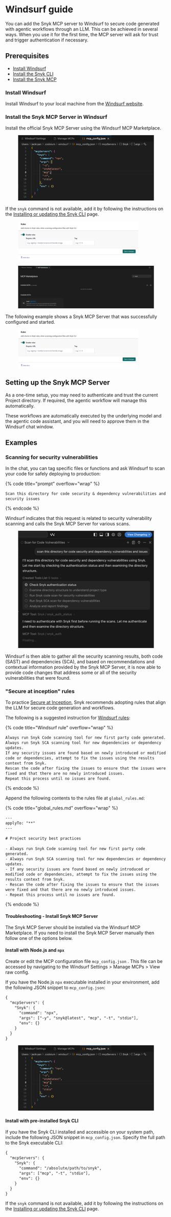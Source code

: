 # Windsurf guide

You can add the Snyk MCP server to Windsurf to secure code generated with agentic workflows through an LLM. This can be achieved in several ways. When you use it for the first time, the MCP server will ask for trust and trigger authentication if necessary.

## Prerequisites

* [Install Windsurf](windsurf-guide.md#install-windsurf)
* [Install the Snyk CLI](../../../developer-tools/snyk-cli/install-or-update-the-snyk-cli/)
* [Install the Snyk MCP](windsurf-guide.md#install-the-snyk-mcp-server-in-windsurf)

### Install Windsurf

Install Windsurf to your local machine from the [Windsurf website](https://windsurf.com/).

### Install the Snyk MCP Server in Windsurf

Install the official Snyk MCP Server using the Windsurf MCP Marketplace.

<figure><img src="../../../.gitbook/assets/image (528).png" alt=""><figcaption></figcaption></figure>

If the `snyk` command is not available, add it by following the instructions on the [Installing or updating the Snyk CLI](../../../developer-tools/snyk-cli/install-or-update-the-snyk-cli/) page.&#x20;

<figure><img src="../../../.gitbook/assets/image (26).png" alt="Example of a successful MCP server configuration " width="375"><figcaption></figcaption></figure>

<figure><img src="../../../.gitbook/assets/image (50).png" alt=""><figcaption></figcaption></figure>

The following example shows a Snyk MCP Server that was successfully configured and started.

<figure><img src="../../../.gitbook/assets/image (26).png" alt="Example of a successful MCP server configuration " width="375"><figcaption></figcaption></figure>

## Setting up the Snyk MCP Server

As a one-time setup, you may need to authenticate and trust the current Project directory. If required, the agentic workflow will manage this automatically.

These workflows are automatically executed by the underlying model and the agentic code assistant, and you will need to approve them in the Windsurf chat window.&#x20;

## Examples

### Scanning for security vulnerabilities

In the chat, you can tag specific files or functions and ask Windsurf to scan your code for safely deploying to production:

{% code title="prompt" overflow="wrap" %}
```
Scan this directory for code security & dependency vulnerabilities and security issues
```
{% endcode %}

Windsurf indicates that this request is related to security vulnerability scanning and calls the Snyk MCP Server for various scans.

<figure><img src="../../../.gitbook/assets/image (394).png" alt=""><figcaption></figcaption></figure>

Windsurf is then able to gather all the security scanning results, both code (SAST) and dependencies (SCA), and based on recommendations and contextual information provided by the Snyk MCP Server, it is now able to provide code changes that address some or all of the security vulnerabilities that were found.

### "Secure at inception" rules

To practice [Secure at Inception](https://snyk.io/solutions/secure-ai-generated-code/), Snyk recommends adopting rules that align the LLM for secure code generation and workflows.

The following is a suggested instruction for [Windsurf rules](https://docs.windsurf.com/windsurf/cascade/memories#rules):

{% code title="Windsurf rule" overflow="wrap" %}
```
Always run Snyk Code scanning tool for new first party code generated.
Always run Snyk SCA scanning tool for new dependencies or dependency updates.
If any security issues are found based on newly introduced or modified code or dependencies, attempt to fix the issues using the results context from Snyk.
Rescan the code after fixing the issues to ensure that the issues were fixed and that there are no newly introduced issues.
Repeat this process until no issues are found.
```
{% endcode %}

Append the following contents to the rules file at `global_rules.md`:

{% code title="global_rules.md" overflow="wrap" %}
```
---
applyTo: "**"
---

# Project security best practices

- Always run Snyk Code scanning tool for new first party code generated.
- Always run Snyk SCA scanning tool for new dependencies or dependency updates.
- If any security issues are found based on newly introduced or modified code or dependencies, attempt to fix the issues using the results context from Snyk.
- Rescan the code after fixing the issues to ensure that the issues were fixed and that there are no newly introduced issues.
- Repeat this process until no issues are found.
```
{% endcode %}

#### Troubleshooting - Install Snyk MCP Server

The Snyk MCP Server should be installed via the Windsurf MCP Marketplace. If you need to install the Snyk MCP Server manually then follow one of the options below.

#### Install with Node.js and `npx`

Create or edit the MCP configuration file `mcp_config.json` . This file can be accessed by navigating to the Windsurf Settings > Manage MCPs > View raw config.

If you have the Node.js `npx` executable installed in your environment, add the following JSON snippet to `mcp_config.json`:

```json5
{
  "mcpServers": {
    "Snyk": {
      "command": "npx",
      "args": ["-y", "snyk@latest", "mcp", "-t", "stdio"],
      "env": {}
    }
  }
}
```

<figure><img src="../../../.gitbook/assets/image (528).png" alt=""><figcaption></figcaption></figure>

#### Install with pre-installed Snyk CLI

If you have the Snyk CLI installed and accessible on your system path, include the following JSON snippet in `mcp_config.json`. Specify the full path to the Snyk executable CLI:

```json5
{
  "mcpServers": {
    "Snyk": {
      "command": "/absolute/path/to/snyk",
      "args": ["mcp", "-t", "stdio"],
      "env": {}
    }
  }
}
```

If the `snyk` command is not available, add it by following the instructions on the [Installing or updating the Snyk CLI](../../../developer-tools/snyk-cli/install-or-update-the-snyk-cli/) page.&#x20;
